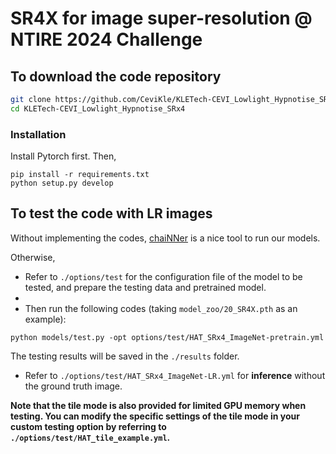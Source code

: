 # SR4X for image super-resolution @ NTIRE 2024 Challenge

## To download the code repository

```bash
git clone https://github.com/CeviKle/KLETech-CEVI_Lowlight_Hypnotise_SRx4.git
cd KLETech-CEVI_Lowlight_Hypnotise_SRx4
```
### Installation
Install Pytorch first.
Then,
```
pip install -r requirements.txt
python setup.py develop
```

## To test the code with LR images 

Without implementing the codes, [chaiNNer](https://github.com/chaiNNer-org/chaiNNer) is a nice tool to run our models.

Otherwise, 
- Refer to `./options/test` for the configuration file of the model to be tested, and prepare the testing data and pretrained model.  
-  
- Then run the following codes (taking `model_zoo/20_SR4X.pth` as an example):
```
python models/test.py -opt options/test/HAT_SRx4_ImageNet-pretrain.yml
```
The testing results will be saved in the `./results` folder.  

- Refer to `./options/test/HAT_SRx4_ImageNet-LR.yml` for **inference** without the ground truth image.

**Note that the tile mode is also provided for limited GPU memory when testing. You can modify the specific settings of the tile mode in your custom testing option by referring to `./options/test/HAT_tile_example.yml`.**